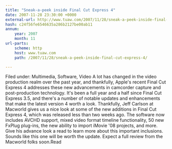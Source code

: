 ```yaml
---
title: "Sneak-a-peek inside Final Cut Express 4"
date: 2007-11-28 23:30:00 +0000
external-url: http://www.tuaw.com/2007/11/28/sneak-a-peek-inside-final-cut-express-4/
hash: c24f56fe6546635a286b2127be00ab11
annum:
    year: 2007
    month: 11
url-parts:
    scheme: http
    host: www.tuaw.com
    path: /2007/11/28/sneak-a-peek-inside-final-cut-express-4/

---
```


Filed under: Multimedia, Software, Video
A lot has changed in the video production realm over the past year, and thankfully, Apple's recent Final Cut Express 4 addresses these new advancements in camcorder capture and post-production technology. It's been a full year and a half since Final Cut Express 3.5, and there's a number of notable updates and enhancements that make the latest version 4 worth a look. Thankfully, Jeff Carlson at Macworld gives us a nice look at some of the new additions in Final Cut Express 4, which was released less than two weeks ago. The software now includes AVCHD support, mixed video format timeline functionality, 50 new FxPlug plug-ins, the new ability to import iMovie '08 projects, and more. Give his advance look a read to learn more about this important inclusions. Sounds like this one will be worth the update. Expect a full review from the Macworld folks soon.Read
